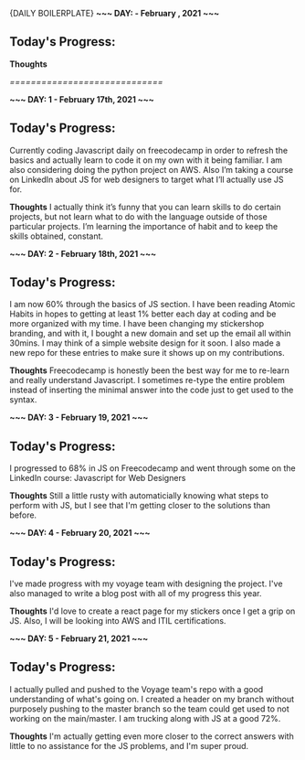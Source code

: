 
{DAILY BOILERPLATE} 
**~~~ DAY:  - February , 2021 ~~~**

## Today's Progress:

**Thoughts**

*=============================*



**~~~ DAY: 1 - February 17th, 2021 ~~~**

## Today's Progress:
Currently coding Javascript daily on freecodecamp in order to refresh the basics and actually learn to code it on my own with it being familiar. I am also considering doing the python project on AWS. Also I’m taking a course on LinkedIn about JS for web designers to target what I’ll actually use JS for.

**Thoughts**
I actually think it’s funny that you can learn skills to do certain projects, but not learn what to do with the language outside of those particular projects. I’m learning the importance of habit and to keep the skills obtained, constant.


**~~~ DAY: 2 - February 18th, 2021 ~~~**

## Today's Progress:
I am now 60% through the basics of JS section. I have been reading Atomic Habits in hopes to getting at least 1% better each day at coding and be more organized with my time. I have been changing my stickershop branding, and with it, I bought a new domain and set up the email all within 30mins. I may think of a simple website design for it soon. I also made a new repo for these entries to make sure it shows up on my contributions.

**Thoughts**
Freecodecamp is honestly been the best way for me to re-learn and really understand Javascript. I sometimes re-type the entire problem instead of inserting the minimal answer into the code just to get used to the syntax. 

**~~~ DAY: 3 - February 19, 2021 ~~~**

## Today's Progress:
I progressed to 68% in JS on Freecodecamp and went through some on the LinkedIn course: Javascript for Web Designers

**Thoughts**
Still a little rusty with automaticially knowing what steps to perform with JS, but I see that I'm getting closer to the solutions than before.

**~~~ DAY: 4 - February 20, 2021 ~~~**

## Today's Progress:
I've made progress with my voyage team with designing the project. I've also managed to write a blog post with all of my progress this year.

**Thoughts**
I'd love to create a react page for my stickers once I get a grip on JS. Also, I will be looking into AWS and ITIL certifications.

**~~~ DAY: 5 - February 21, 2021 ~~~**

## Today's Progress:
I actually pulled and pushed to the Voyage team's repo with a good understanding of what's going on. I created a header on my branch without purposely pushing to the master branch so the team could get used to not working on the main/master. I am trucking along with JS at a good 72%.

**Thoughts**
 I'm actually getting even more closer to the correct answers with little to no assistance for the JS problems, and I'm super proud.